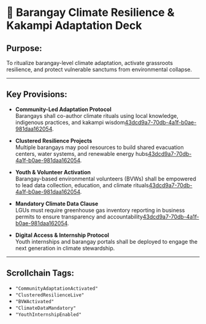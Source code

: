 # 🌱 Barangay Climate Resilience & Kakampi Adaptation Deck
## Purpose:
To ritualize barangay-level climate adaptation, activate grassroots resilience, and protect vulnerable sanctums from environmental collapse.

---

## Key Provisions:

- **Community-Led Adaptation Protocol**  
  Barangays shall co-author climate rituals using local knowledge, indigenous practices, and kakampi wisdom[43dcd9a7-70db-4a1f-b0ae-981daa162054](https://old.dswd.gov.ph/dswd-to-launch-new-community-led-climate-adaptation-project-in-2025/?citationMarker=43dcd9a7-70db-4a1f-b0ae-981daa162054 "1").

- **Clustered Resilience Projects**  
  Multiple barangays may pool resources to build shared evacuation centers, water systems, and renewable energy hubs[43dcd9a7-70db-4a1f-b0ae-981daa162054](https://old.dswd.gov.ph/dswd-to-launch-new-community-led-climate-adaptation-project-in-2025/?citationMarker=43dcd9a7-70db-4a1f-b0ae-981daa162054 "1").

- **Youth & Volunteer Activation**  
  Barangay-based environmental volunteers (BVWs) shall be empowered to lead data collection, education, and climate rituals[43dcd9a7-70db-4a1f-b0ae-981daa162054](https://lu.edu.ph/laguna-climate-change-adaptation-and-mitigation-secretariat-kicks-off-2025-with-key-programs-for-climate-resilience/?citationMarker=43dcd9a7-70db-4a1f-b0ae-981daa162054 "2").

- **Mandatory Climate Data Clause**  
  LGUs must require greenhouse gas inventory reporting in business permits to ensure transparency and accountability[43dcd9a7-70db-4a1f-b0ae-981daa162054](https://lu.edu.ph/laguna-climate-change-adaptation-and-mitigation-secretariat-kicks-off-2025-with-key-programs-for-climate-resilience/?citationMarker=43dcd9a7-70db-4a1f-b0ae-981daa162054 "2").

- **Digital Access & Internship Protocol**  
  Youth internships and barangay portals shall be deployed to engage the next generation in climate stewardship.

---

## Scrollchain Tags:
- `"CommunityAdaptationActivated"`
- `"ClusteredResilienceLive"`
- `"BVWActivated"`
- `"ClimateDataMandatory"`
- `"YouthInternshipEnabled"`
